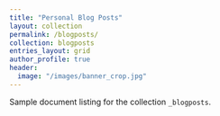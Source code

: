 ```yaml
---
title: "Personal Blog Posts"
layout: collection
permalink: /blogposts/
collection: blogposts
entries_layout: grid
author_profile: true
header:
  image: "/images/banner_crop.jpg"
---
```


Sample document listing for the collection `_blogposts`.